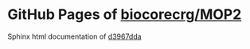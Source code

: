 GitHub Pages of [biocorecrg/MOP2](https://github.com/biocorecrg/MOP2.git)
===
Sphinx html documentation of [d3967dda](https://github.com/biocorecrg/MOP2/tree/d3967ddab3e0c2b4087b741e7ad5ca08bfaa8f32)
